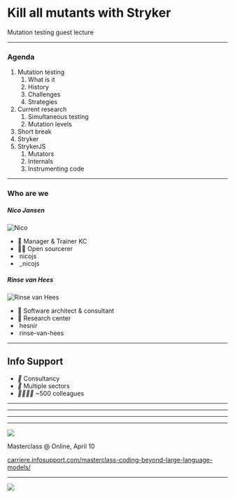 <!-- .slide: class="is-welcome text-xl" -->

# Kill all mutants with Stryker 

Mutation testing guest lecture

---

### Agenda

1. Mutation testing
   1. What is it
   1. History
   1. Challenges
   1. Strategies
1. Current research
   1. Simultaneous testing
   1. Mutation levels
1. Short break
1. Stryker
1. StrykerJS 
    1. Mutators
    1. Internals
    1. Instrumenting code

<!-- .element class="kc-agenda" -->

---

### Who are we

<div style="justify-content: center" class="kc-flex kc-gap4">
<div>

##### Nico Jansen

![Nico](/img/nico.jpg) <!-- .element class="img-round" style="width: 200px" -->

* 💼 Manager & Trainer KC
* 🧙‍♂️ Open sourcerer
* <i class="bi bi-github" style="color: #1a1d21"></i> &nbsp;nicojs
* <i class="bi bi-twitter" style="color: #1d9bf0"></i> &nbsp;_nicojs

<!-- .element class="no-list" -->

</div>
<div>

##### Rinse van Hees

![Rinse van Hees](/img/rinseh.png) <!-- .element class="img-round" style="width: 200px" -->

* 💼 Software architect & consultant
* 🦸 Research center
* <i class="bi bi-github" style="color: #1a1d21"></i> &nbsp;hesnir
* <i class="bi bi-linkedin" style="color: #1d9bf0"></i> &nbsp;rinse-van-hees

<!-- .element class="no-list" -->

</div>
</div>

---

<!-- .slide: data-background-video="/img/infosupport.mp4" data-background-video-loop  data-background-video-muted-->

<div class="overlay">

## Info Support

- <i class="list-style-icon">💼</i> Consultancy
- <i class="list-style-icon">🏢</i> Multiple sectors
- <i class="list-style-icon">👨‍👨‍👧‍👧</i> ~500 colleagues

<!-- .element class="no-list" -->

</div>

---

<!-- .slide: data-background-image="/img/references.png" data-background-size="contain"-->

---

<!-- .slide: data-background-image="/img/focus.png" data-background-color="#003865" data-background-size="contain"-->

---

<!-- .slide: data-background-image="/img/research-center.png" data-background-color="#f8f8f8" data-background-size="contain"-->

---



![](/img/masterclass.png)

Masterclass @ Online, April 10



[carriere.infosupport.com/masterclass-coding-beyond-large-language-models/](https://carriere.infosupport.com/masterclass-coding-beyond-large-language-models/) <!-- .element target="_blank" -->

<!-- .element class="hacktoberfest" -->

---

<!-- .slide: data-background-color="#1a0306" -->

<div class="kc-columns">

![](/img/stryker-socks.jpg) <!-- .element class="img-round-vertical" -->

</div>

